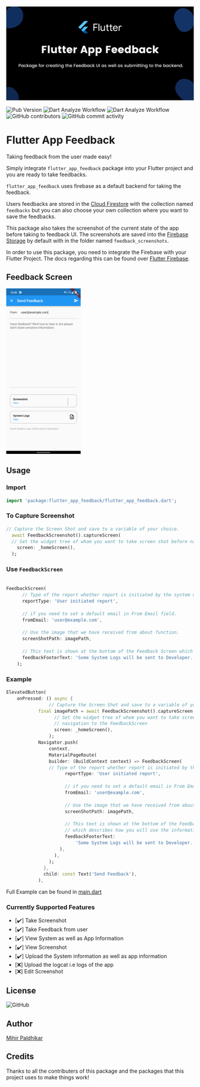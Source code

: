 ![Flutter Feedback Banner](https://raw.githubusercontent.com/imihirpaldhikar/flutter_app_feedback/main/assets/flutter_app_feedback_banner.png)


![Pub Version](https://img.shields.io/pub/v/flutter_app_feedback?color=g&label=Package%20Version&logo=flutter&logoColor=blue&style=flat)
![Dart Analyze Workflow](https://github.com/imihirpaldhikar/flutter_app_feedback/actions/workflows/dart-analyze.yml/badge.svg) 
![Dart Analyze Workflow](https://github.com/imihirpaldhikar/flutter_app_feedback/actions/workflows/pub-publish.yml/badge.svg)
![GitHub contributors](https://img.shields.io/github/contributors/imihirpaldhikar/flutter_app_feedback)
![GitHub commit activity](https://img.shields.io/github/commit-activity/w/imihirpaldhikar/flutter_app_feedback)


# Flutter App Feedback

Taking feedback from the user made easy!

Simply integrate `flutter_app_feedback` package into your Flutter project and you are ready to take feedbacks.

`flutter_app_feedback` uses firebase as a default backend for taking the feedback.

Users feedbacks are stored in the [Cloud Firestore](https://firebase.google.com/docs/firestore) with the collection named `feedbacks` but you can also choose your own collection where you want to save the feedbacks.

This package also takes the screenshot of the current state of the app before taking to feedback UI. The screenshots are saved into the [Firebase Storage](https://firebase.google.com/docs/storage) by default with in the folder named `feedback_screenshots`.

In order to use this package, you need to integrate the Firebase with your Flutter Project. The docs regarding this can be found over [Flutter Firebase](https://firebase.flutter.dev).


## Feedback Screen

<img src="https://raw.githubusercontent.com/imihirpaldhikar/flutter_app_feedback/main/assets/feedback_screen.png" width="200">


## Usage

### Import 
``` dart
import 'package:flutter_app_feedback/flutter_app_feedback.dart';

```

### To Capture Screenshot
``` dart
// Capture the Screen Shot and save to a variable of your choice.
  await FeedbackScreenshot().captureScreen(
  // Set the widget tree of whom you want to take screen shot before navigation to the FeedbackScreen
    screen: _homeScreen(),
  );

```

### Use ```FeedbackScreen```

``` dart

FeedbackScreen(
      // Type of the report whether report is initiated by the system or the user.
      reportType: 'User initiated report',

      // if you need to set a default email in From Email field.
      fromEmail: 'user@example.com',

      // Use the image that we have received from about function.
      screenShotPath: imagePath,

      // This text is shown at the bottom of the Feedback Screen which describes how you will use the information.
      feedbackFooterText: 'Some System Logs will be sent to Developer.',
    );

```


### Example

``` dart
ElevatedButton(
    onPressed: () async {
                // Capture the Screen Shot and save to a variable of your choice.
            final imagePath = await FeedbackScreenshot().captureScreen(
                  // Set the widget tree of whom you want to take screen shot before
                  // navigation to the FeedbackScreen
                  screen: _homeScreen(),
                );
            Navigator.push(
                context,
                MaterialPageRoute(
                builder: (BuildContext context) => FeedbackScreen(
                // Type of the report whether report is initiated by the system or the user.
                      reportType: 'User initiated report',

                      // if you need to set a default email in From Email field.
                      fromEmail: 'user@example.com',

                      // Use the image that we have received from about function.
                      screenShotPath: imagePath,

                      // This text is shown at the bottom of the Feedback Screen
                      // which describes how you will use the information.
                      feedbackFooterText:
                          'Some System Logs will be sent to Developer.',
                    ),
                  ),
                );
              },
              child: const Text('Send Feedback'),
            ),
```

Full Example can be found in [main.dart](./example/lib/main.dart)

### Currently Supported Features

- [✔️] Take Screenshot 
- [✔️] Take Feedback from user 
- [✔️] View System as well as App Information 
- [✔️] View Screenshot 
- [✔️] Upload the System information as well as app information 
- [❌] Upload the logcat i.e logs of the app  
- [❌] Edit Screenshot  

## License
![GitHub](https://img.shields.io/github/license/imihirpaldhikar/flutter_app_feedback?color=g)

## Author

[Mihir Paldhikar](https://github.com/imihirpaldhikar)

## Credits
 Thanks to all the contributers of this package and the packages that this project uses to make things work!
